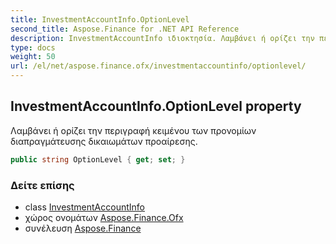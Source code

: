 ```yaml
---
title: InvestmentAccountInfo.OptionLevel
second_title: Aspose.Finance for .NET API Reference
description: InvestmentAccountInfo ιδιοκτησία. Λαμβάνει ή ορίζει την περιγραφή κειμένου των προνομίων διαπραγμάτευσης δικαιωμάτων προαίρεσης.
type: docs
weight: 50
url: /el/net/aspose.finance.ofx/investmentaccountinfo/optionlevel/
---
```

## InvestmentAccountInfo.OptionLevel property

Λαμβάνει ή ορίζει την περιγραφή κειμένου των προνομίων διαπραγμάτευσης δικαιωμάτων προαίρεσης.

```csharp
public string OptionLevel { get; set; }
```

### Δείτε επίσης

* class [InvestmentAccountInfo](../)
* χώρος ονομάτων [Aspose.Finance.Ofx](../../investmentaccountinfo/)
* συνέλευση [Aspose.Finance](../../../)


